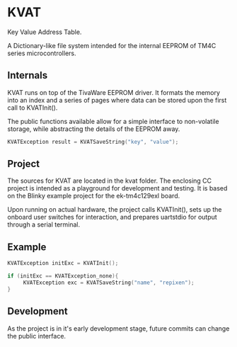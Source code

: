 # KVAT

Key Value Address Table.

A Dictionary-like file system intended for the internal EEPROM of TM4C series microcontrollers.

## Internals

KVAT runs on top of the TivaWare EEPROM driver. It formats the memory into an index and a series of pages where data can be stored upon the first call to KVATInit().

The public functions available allow for a simple interface to non-volatile storage, while abstracting the details of the EEPROM away.

```c
KVATException result = KVATSaveString("key", "value");
```

## Project

The sources for KVAT are located in the kvat folder. The enclosing CC project is intended as a playground for development and testing. It is based on the Blinky example project for the ek-tm4c129exl board.

Upon running on actual hardware, the project calls KVATInit(), sets up the onboard user switches for interaction, and prepares uartstdio for output through a serial terminal.

## Example

```c
KVATException initExc = KVATInit();

if (initExc == KVATException_none){
     KVATException exc = KVATSaveString("name", "repixen");
}
```

## Development

As the project is in it's early development stage, future commits can change the public interface.